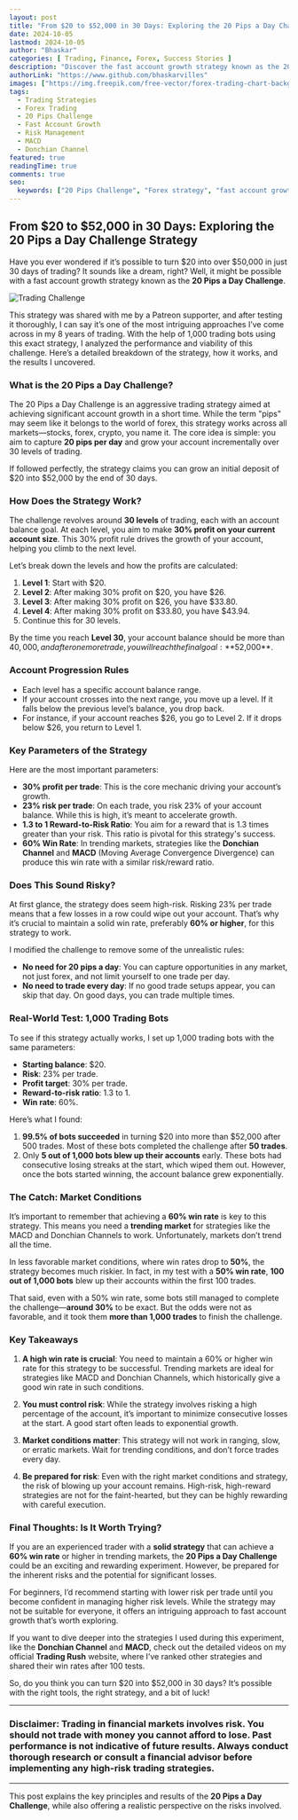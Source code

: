 ```yaml
---
layout: post
title: "From $20 to $52,000 in 30 Days: Exploring the 20 Pips a Day Challenge Strategy"
date: 2024-10-05
lastmod: 2024-10-05
author: "Bhaskar"
categories: [ Trading, Finance, Forex, Success Stories ]
description: "Discover the fast account growth strategy known as the 20 Pips a Day Challenge, and explore how it could help turn $20 into $52,000 in just 30 days."
authorLink: "https://www.github.com/bhaskarvilles"
images: ["https://img.freepik.com/free-vector/forex-trading-chart-background-exchange-digital-money-fund_1017-44910.jpg"] # Replace with a relevant image link
tags:
  - Trading Strategies
  - Forex Trading
  - 20 Pips Challenge
  - Fast Account Growth
  - Risk Management
  - MACD
  - Donchian Channel
featured: true
readingTime: true
comments: true
seo:
  keywords: ["20 Pips Challenge", "Forex strategy", "fast account growth", "trading success", "trading mindset", "risk management", "MACD trading", "Donchian Channel"]
---
```


## **From $20 to $52,000 in 30 Days: Exploring the 20 Pips a Day Challenge Strategy**

Have you ever wondered if it’s possible to turn $20 into over $50,000 in just 30 days of trading? It sounds like a dream, right? Well, it might be possible with a fast account growth strategy known as the **20 Pips a Day Challenge**.

![Trading Challenge](https://img.freepik.com/free-vector/forex-trading-chart-background-exchange-digital-money-fund_1017-44910.jpg)

This strategy was shared with me by a Patreon supporter, and after testing it thoroughly, I can say it’s one of the most intriguing approaches I’ve come across in my 8 years of trading. With the help of 1,000 trading bots using this exact strategy, I analyzed the performance and viability of this challenge. Here’s a detailed breakdown of the strategy, how it works, and the results I uncovered.

### **What is the 20 Pips a Day Challenge?**

The 20 Pips a Day Challenge is an aggressive trading strategy aimed at achieving significant account growth in a short time. While the term "pips" may seem like it belongs to the world of forex, this strategy works across all markets—stocks, forex, crypto, you name it. The core idea is simple: you aim to capture **20 pips per day** and grow your account incrementally over 30 levels of trading.

If followed perfectly, the strategy claims you can grow an initial deposit of $20 into $52,000 by the end of 30 days.

### **How Does the Strategy Work?**

The challenge revolves around **30 levels** of trading, each with an account balance goal. At each level, you aim to make **30% profit on your current account size**. This 30% profit rule drives the growth of your account, helping you climb to the next level.

Let’s break down the levels and how the profits are calculated:

1. **Level 1**: Start with $20.
2. **Level 2**: After making 30% profit on $20, you have $26.
3. **Level 3**: After making 30% profit on $26, you have $33.80.
4. **Level 4**: After making 30% profit on $33.80, you have $43.94.
5. Continue this for 30 levels.

By the time you reach **Level 30**, your account balance should be more than $40,000, and after one more trade, you will reach the final goal: **$52,000**.

### **Account Progression Rules**

- Each level has a specific account balance range.
- If your account crosses into the next range, you move up a level. If it falls below the previous level’s balance, you drop back.
- For instance, if your account reaches $26, you go to Level 2. If it drops below $26, you return to Level 1.

### **Key Parameters of the Strategy**

Here are the most important parameters:

- **30% profit per trade**: This is the core mechanic driving your account’s growth.
- **23% risk per trade**: On each trade, you risk 23% of your account balance. While this is high, it’s meant to accelerate growth.
- **1.3 to 1 Reward-to-Risk Ratio**: You aim for a reward that is 1.3 times greater than your risk. This ratio is pivotal for this strategy's success.
- **60% Win Rate**: In trending markets, strategies like the **Donchian Channel** and **MACD** (Moving Average Convergence Divergence) can produce this win rate with a similar risk/reward ratio.

### **Does This Sound Risky?**

At first glance, the strategy does seem high-risk. Risking 23% per trade means that a few losses in a row could wipe out your account. That’s why it’s crucial to maintain a solid win rate, preferably **60% or higher**, for this strategy to work.

I modified the challenge to remove some of the unrealistic rules:

- **No need for 20 pips a day**: You can capture opportunities in any market, not just forex, and not limit yourself to one trade per day.
- **No need to trade every day**: If no good trade setups appear, you can skip that day. On good days, you can trade multiple times.

### **Real-World Test: 1,000 Trading Bots**

To see if this strategy actually works, I set up 1,000 trading bots with the same parameters:

- **Starting balance**: $20.
- **Risk**: 23% per trade.
- **Profit target**: 30% per trade.
- **Reward-to-risk ratio**: 1.3 to 1.
- **Win rate**: 60%.

Here’s what I found:

1. **99.5% of bots succeeded** in turning $20 into more than $52,000 after 500 trades. Most of these bots completed the challenge after **50 trades**.
2. Only **5 out of 1,000 bots blew up their accounts** early. These bots had consecutive losing streaks at the start, which wiped them out. However, once the bots started winning, the account balance grew exponentially.

### **The Catch: Market Conditions**

It’s important to remember that achieving a **60% win rate** is key to this strategy. This means you need a **trending market** for strategies like the MACD and Donchian Channels to work. Unfortunately, markets don’t trend all the time. 

In less favorable market conditions, where win rates drop to **50%**, the strategy becomes much riskier. In fact, in my test with a **50% win rate**, **100 out of 1,000 bots** blew up their accounts within the first 100 trades. 

That said, even with a 50% win rate, some bots still managed to complete the challenge—**around 30%** to be exact. But the odds were not as favorable, and it took them **more than 1,000 trades** to finish the challenge.

### **Key Takeaways**

1. **A high win rate is crucial**: You need to maintain a 60% or higher win rate for this strategy to be successful. Trending markets are ideal for strategies like MACD and Donchian Channels, which historically give a good win rate in such conditions.
   
2. **You must control risk**: While the strategy involves risking a high percentage of the account, it’s important to minimize consecutive losses at the start. A good start often leads to exponential growth.

3. **Market conditions matter**: This strategy will not work in ranging, slow, or erratic markets. Wait for trending conditions, and don’t force trades every day.

4. **Be prepared for risk**: Even with the right market conditions and strategy, the risk of blowing up your account remains. High-risk, high-reward strategies are not for the faint-hearted, but they can be highly rewarding with careful execution.

### **Final Thoughts: Is It Worth Trying?**

If you are an experienced trader with a **solid strategy** that can achieve a **60% win rate** or higher in trending markets, the **20 Pips a Day Challenge** could be an exciting and rewarding experiment. However, be prepared for the inherent risks and the potential for significant losses.

For beginners, I’d recommend starting with lower risk per trade until you become confident in managing higher risk levels. While the strategy may not be suitable for everyone, it offers an intriguing approach to fast account growth that’s worth exploring.

If you want to dive deeper into the strategies I used during this experiment, like the **Donchian Channel** and **MACD**, check out the detailed videos on my official **Trading Rush** website, where I’ve ranked other strategies and shared their win rates after 100 tests.

So, do you think you can turn $20 into $52,000 in 30 days? It’s possible with the right tools, the right strategy, and a bit of luck!

---

### **Disclaimer**: Trading in financial markets involves risk. You should not trade with money you cannot afford to lose. Past performance is not indicative of future results. Always conduct thorough research or consult a financial advisor before implementing any high-risk trading strategies.

---

This post explains the key principles and results of the **20 Pips a Day Challenge**, while also offering a realistic perspective on the risks involved.